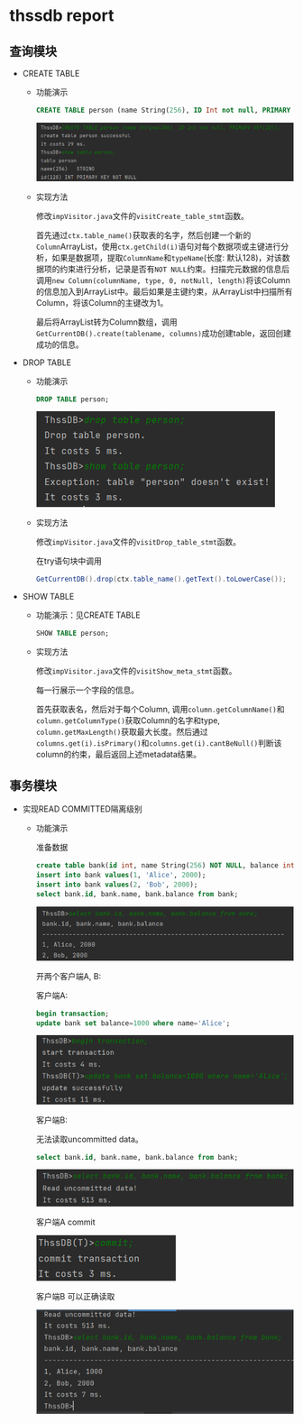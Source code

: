# thssdb report

## 查询模块

* CREATE TABLE

  * 功能演示

    ```sql
    CREATE TABLE person (name String(256), ID Int not null, PRIMARY KEY(ID))
    ```

    ![image-20220626101551132](https://github.com/Tokiwa-17/thssdb/blob/master/thssdb%20report/image-20220626101551132.png)

  * 实现方法

    修改`impVisitor.java`文件的`visitCreate_table_stmt`函数。

    首先通过`ctx.table_name()`获取表的名字，然后创建一个新的`Column`ArrayList，使用`ctx.getChild(i)`语句对每个数据项或主键进行分析，如果是数据项，提取`ColumnName`和`typeName`(长度: 默认128)，对该数据项的约束进行分析，记录是否有`NOT NULL`约束。扫描完元数据的信息后调用`new Column(columnName, type, 0, notNull, length)`将该Column的信息加入到ArrayList中。最后如果是主键约束，从ArrayList中扫描所有Column，将该Column的主键改为1。

    最后将ArrayList转为Column数组，调用`GetCurrentDB().create(tablename, columns)`成功创建table，返回创建成功的信息。

* DROP TABLE

  * 功能演示

    ```sql
    DROP TABLE person;
    ```

    ![image-20220626103319501](https://github.com/Tokiwa-17/thssdb/blob/master/thssdb%20report/image-20220626103319501.png)

  * 实现方法

    修改`impVisitor.java`文件的`visitDrop_table_stmt`函数。

    在try语句块中调用

    ```java
    GetCurrentDB().drop(ctx.table_name().getText().toLowerCase());
    ```

* SHOW TABLE

  * 功能演示：见CREATE TABLE

    ```sql
    SHOW TABLE person;
    ```

  * 实现方法

    修改`impVisitor.java`文件的`visitShow_meta_stmt`函数。

    每一行展示一个字段的信息。

    首先获取表名，然后对于每个Column, 调用`column.getColumnName()`和`column.getColumnType()`获取Column的名字和type, `column.getMaxLength()`获取最大长度。然后通过`columns.get(i).isPrimary()`和`columns.get(i).cantBeNull()`判断该column的约束，最后返回上述metadata结果。





## 事务模块

* 实现READ COMMITTED隔离级别

  * 功能演示

    准备数据

    ```sql
    create table bank(id int, name String(256) NOT NULL, balance int NOT NULL, PRIMARY KEY(id));
    insert into bank values(1, 'Alice', 2000);
    insert into bank values(2, 'Bob', 2000);
    select bank.id, bank.name, bank.balance from bank;
    ```

    ![image-20220626105130541](https://github.com/Tokiwa-17/thssdb/blob/master/thssdb%20report/image-20220626105130541.png)

    开两个客户端A, B:

    客户端A:

    ```sql
    begin transaction;
    update bank set balance=1000 where name='Alice';
    ```

    ![image-20220626105315340](https://github.com/Tokiwa-17/thssdb/blob/master/thssdb%20report/image-20220626105315340.png)

    客户端B:

    无法读取uncommitted data。

    ```sql
    select bank.id, bank.name, bank.balance from bank;
    ```

    ![image-20220626110052436](https://github.com/Tokiwa-17/thssdb/blob/master/thssdb%20report/image-20220626110052436.png)

    客户端A commit

    ![image-20220626110132378](https://github.com/Tokiwa-17/thssdb/blob/master/thssdb%20report/image-20220626110132378.png)

    客户端B 可以正确读取 
    
    ![image-20220626110205663](https://github.com/Tokiwa-17/thssdb/blob/master/thssdb%20report/image-20220626110205663.png)

